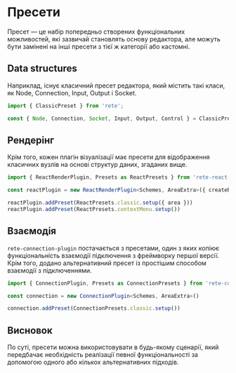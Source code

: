 # Пресети

Пресет — це набір попередньо створених функціональних можливостей, які зазвичай становлять основу редактора, але можуть бути замінені на інші пресети з тієї ж категорії або кастомні.
## Data structures

Наприклад, існує класичний пресет редактора, який містить такі класи, як Node, Connection, Input, Output і Socket.
```ts
import { ClassicPreset } from 'rete';

const { Node, Connection, Socket, Input, Output, Control } = ClassicPreset
```

## Рендерінг

Крім того, кожен плагін візуалізації має пресети для відображення класичних вузлів на основі структур даних, згаданих вище.

```ts
import { ReactRenderPlugin, Presets as ReactPresets } from 'rete-react-render-plugin'

const reactPlugin = new ReactRenderPlugin<Schemes, AreaExtra>({ createRoot })

reactPlugin.addPreset(ReactPresets.classic.setup({ area }))
reactPlugin.addPreset(ReactPresets.contextMenu.setup())
```

## Взаємодія

`rete-connection-plugin` постачається з пресетами, один з яких копіює функціональність взаємодії підключення з фреймворку першої версії. Крім того, додано альтернативний пресет із простішим способом взаємодії з підключеннями.

```ts
import { ConnectionPlugin, Presets as ConnectionPresets } from 'rete-connection-plugin'

const connection = new ConnectionPlugin<Schemes, AreaExtra>()

connection.addPreset(ConnectionPresets.classic.setup())
```

## Висновок

По суті, пресети можна використовувати в будь-якому сценарії, який передбачає необхідність реалізації певної функціональності за допомогою одного або кількох альтернативних підходів.
